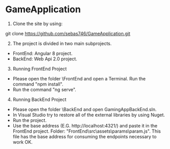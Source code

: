 # GameApplication


1. Clone the site by using:

git clone https://github.com/sebas746/GameApplication.git

2. The project is divided in two main subprojects.

- FrontEnd: Angular 8 project.
- BackEnd: Web Api 2.0 project.

3. Running FrontEnd Project

- Please open the folder \FrontEnd and open a Terminal. Run the command "npm install".
- Run the command "ng serve".

4. Running BackEnd Project

- Please open the folder \BackEnd and open GamingAppBackEnd.sln.
- In Visual Studio try to restore all of the external libraries by using Nuget.
- Run the project.
- Use the base address (E.G. http://localhost:4321/) and paste it in the FrontEnd project. Folder: "FrontEnd\src\assets\params\param.js". This file has the base address for consuming the endpoints necessary to work OK.




